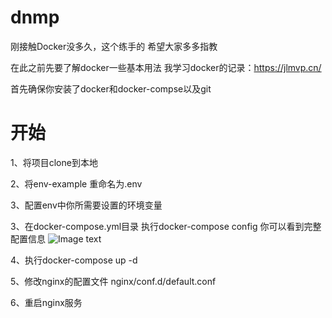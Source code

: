 # dnmp
刚接触Docker没多久，这个练手的 希望大家多多指教

在此之前先要了解docker一些基本用法 我学习docker的记录：https://jlmvp.cn/

首先确保你安装了docker和docker-compse以及git

# 开始
1、将项目clone到本地

2、将env-example 重命名为.env

3、配置env中你所需要设置的环境变量

3、在docker-compose.yml目录 执行docker-compose config 你可以看到完整配置信息
![Image text](https://github.com/MichealJl/dnmp/blob/master/1550834410.jpg)

4、执行docker-compose up -d

5、修改nginx的配置文件 nginx/conf.d/default.conf

6、重启nginx服务

